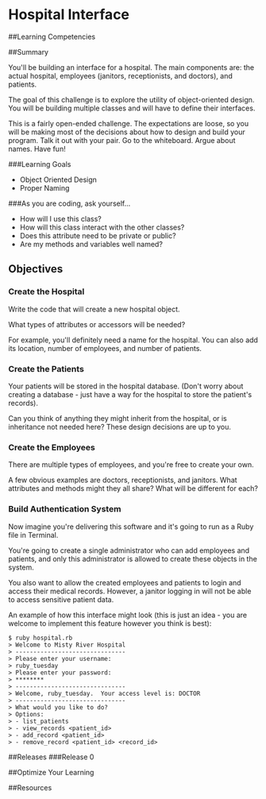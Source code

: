 # Hospital Interface 
 
##Learning Competencies 

##Summary 

 You'll be building an interface for a hospital. The main components are: the actual hospital, employees (janitors, receptionists, and doctors), and patients.

The goal of this challenge is to explore the utility of object-oriented design.  You will be building multiple classes and will have to define their interfaces.

This is a fairly open-ended challenge.  The expectations are loose, so you will be making most of the decisions about how to design and build your program.  Talk it out with your pair. Go to the whiteboard.  Argue about names.  Have fun!

###Learning Goals
* Object Oriented Design
* Proper Naming

###As you are coding, ask yourself...

* How will I use this class?
* How will this class interact with the other classes?
* Does this attribute need to be private or public?
* Are my methods and variables well named?

## Objectives

### Create the Hospital

Write the code that will create a new hospital object. 

What types of attributes or accessors will be needed?

For example, you'll definitely need a name for the hospital. You can also add its location, number of employees, and number of patients.

### Create the Patients

Your patients will be stored in the hospital database.  (Don't worry about creating a database - just have a way for the hospital to store the patient's records).

Can you think of anything they might inherit from the hospital, or is inheritance not needed here? These design decisions are up to you.

### Create the Employees

There are multiple types of employees, and you're free to create your own. 

A few obvious examples are doctors, receptionists, and janitors.  What attributes and methods might they all share?  What will be different for each?

### Build Authentication System

Now imagine you're delivering this software and it's going to run as a Ruby file in Terminal. 

You're going to create a single administrator who can add employees and patients, and only this administrator is allowed to create these objects in the system.

You also want to allow the created employees and patients to login and access their medical records. However, a janitor logging in will not be able to access sensitive patient data.

An example of how this interface might look (this is just an idea - you are welcome to implement this feature however you think is best):

```text
$ ruby hospital.rb
> Welcome to Misty River Hospital
> -------------------------------
> Please enter your username:
> ruby_tuesday
> Please enter your password:
> ********
> -------------------------------
> Welcome, ruby_tuesday.  Your access level is: DOCTOR
> -------------------------------
> What would you like to do?
> Options:
> - list_patients
> - view_records <patient_id>
> - add_record <patient_id>
> - remove_record <patient_id> <record_id>
``` 

##Releases
###Release 0 

##Optimize Your Learning 

##Resources